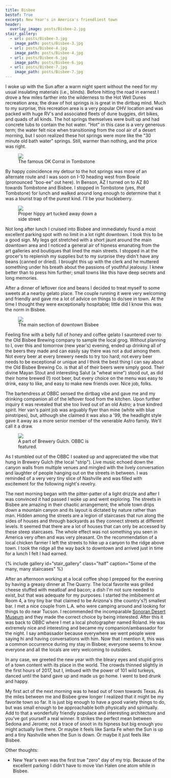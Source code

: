 ```yaml
---
title: Bisbee
bestof: True
excerpt: New Year's in America's friendliest town
header:
  overlay_image: posts/Bisbee-2.jpg
stair_gallery:
  - url: posts/Bisbee-3.jpg
    image_path: posts/Bisbee-3.jpg
  - url: posts/Bisbee-4.jpg
    image_path: posts/Bisbee-4.jpg
  - url: posts/Bisbee-6.jpg
    image_path: posts/Bisbee-6.jpg
  - url: posts/Bisbee-7.jpg
    image_path: posts/Bisbee-7.jpg
---
```


I woke up with the Sun after a warm night spent without the need for
my usual insulating materials (i.e., blinds). Before hitting the road
in earnest I drove a few miles farther into the wilderness to the Hot
Well Dunes recreation area; the draw of hot springs is is great in the
dirtbag mind. Much to my surprise, this recreation area is a very
popular OHV location and was packed with huge RV's and associated
fleets of dune buggies, dirt bikes, and quads of all kinds. The hot
springs themselves were built up and had concrete tubs to contain the
hot water. "Hot" in this case is a very generous term; the water felt
nice when transitioning from the cool air of a desert morning, but I
soon realized these hot springs were more like the "30 minute old bath
water" springs. Still, warmer than nothing, and the price was right.

<figure class="align-left" style="width:50%">
 <a href="{{ site.url }}{{ site.baseurl }}/images/posts/Bisbee-1.jpg">
 <img src="{{ site.url }}{{ site.baseurl }}/images/posts/Bisbee-1.jpg">
 </a>
 <figcaption>The famous OK Corral in Tombstone</figcaption>
</figure>

By happy coincidence my detour to the hot springs was more of an
alternate route and I was soon on I-10 heading west from Bowie
(pronounced "boo-ee" out here). In Benson, AZ I turned on to AZ 80
towards Tombstone and Bisbee. I stopped in Tombstone (yes, *that*
Tombstone) for lunch and walked around long enough to determine that
it was a tourist trap of the purest kind. I'll be your huckleberry.

<figure class="align-right" style="width:50%">
 <a href="{{ site.url }}{{ site.baseurl }}/images/posts/Bisbee-2.jpg">
 <img src="{{ site.url }}{{ site.baseurl }}/images/posts/Bisbee-2.jpg">
 </a>
 <figcaption>Proper hippy art tucked away down a side street</figcaption>
</figure>

Not long after lunch I cruised into Bisbee and immediately found a
most excellent parking spot with no limit in a lot right downtown. I
took this to be a good sign. My legs got stretched with a short jaunt
around the main downtown area and I noticed a general air of hipness
emanating from the art galleries and boutiques that lined the main
streets. I stopped in at the grocer's to replenish my supplies but to
my surprise they didn't have any beans (canned or dried). I brought
this up with the clerk and he muttered something under his breath
about the passions of youthful jealousy. I knew better than to press
him further; small towns like this have deep secrets and long
memories.

After a dinner of leftover rice and beans I decided to treat myself to
some sweets at a nearby gelato place. The couple running it were very
welcoming and friendly and gave me a lot of advice on things to do/see
in town. At the time I thought they were exceptionally hospitable;
little did I know this was the norm in Bisbee.

<figure class="align-center" style="width:100%">
 <a href="{{ site.url }}{{ site.baseurl }}/images/posts/Bisbee-5.jpg">
 <img src="{{ site.url }}{{ site.baseurl }}/images/posts/Bisbee-5.jpg">
 </a>
 <figcaption>The main section of downtown Bisbee</figcaption>
</figure>

Feeling fine with a belly full of honey and coffee gelato I sauntered
over to the Old Bisbee Brewing company to sample the local
grog. Without planning to I, over this and tomorrow (new year's)
evening, ended up drinking all of the beers they made and can easily
say there was not a dud among them. Not every beer at every brewery
needs to try too hard; not every beer needs to be exceptional or
unique and I think the best thing I can say about the Old Bisbee
Brewing Co. is that all of their beers were simply good. Their divine
Mayan Stout and interesting Salut (a "wheat wine") stood out, as did
their home brewed (!) root beer, but every choice on the menu was easy
to drink, easy to like, and easy to make new friends over. Nice job,
folks.

The bartendress at OBBC sensed the dirtbag vibe and gave me and my
drinking companion all of the leftover food from the kitchen. Upon
further inquiry it was revealed that she too lived out of an old
Astro; a true kindred spirit. Her van's paint job was arguably flyer
than mine (white with blue pinstripes), but, although she claimed it
was also a '99, the headlight style gave it away as a more senior
member of the venerable Astro family. We'll call it a draw.

<figure class="align-left" style="width:50%">
 <a href="{{ site.url }}{{ site.baseurl }}/images/posts/Bisbee-8.jpg">
 <img src="{{ site.url }}{{ site.baseurl }}/images/posts/Bisbee-8.jpg">
 </a>
 <figcaption>A part of Brewery Gulch. OBBC is featured.</figcaption>
</figure>

As I stumbled out of the OBBC I soaked up and appreciated the vibe
that hung in Brewery Gulch (the local "strip"). Live music echoed
down the canyon walls from multiple venues and mingled with the lively
conversation and laughter of people hanging out on the streets in
between. I was reminded of a very very tiny slice of Nashville and was
filled with excitement for the following night's revelry.

The next morning began with the pitter-patter of a light drizzle and
after I was convinced it had passed I woke up and went exploring. The
streets in Bisbee are amazing in their chaotic arrangement; the whole
town drips down a mountain canyon and its layout is dictated by nature
rather than man. Hidden among the streets are a legion of staircases
that run along the sides of houses and through backyards as they
connect streets at different levels. It seemed that there are a lot of
houses that can only be accessed by these steep staircases. The whole
effect was not something you seen in America very often and was very
pleasant. On the recommendation of a local chicken farmer I left the
streets to hike up a canyon to the ridge above town. I took the ridge
all the way back to downtown and arrived just in time for a lunch I
felt I had earned.

{% include gallery id="stair_gallery" class="half" caption="Some of the many, many staircases" %}

After an afternoon working at a local coffee shop I prepped for the
evening by having a greasy dinner at The Quarry. The local favorite
was grilled cheese stuffed with meatloaf and bacon; a dish I'm not
sure needed to exist, but that was adequate for my purposes. I started
the imbibement at Room 4, a tiny tiny bar that claimed to be Arizona's
(the country's?)  smallest bar. I met a nice couple from L.A. who were
camping around and looking for things to do near Tucson. I recommended
the incomparable [Sonoran Desert
Museum](https://www.desertmuseum.org/) and they made the correct
choice by being interested. After this it was back to OBBC where I met
a local photographer named Roland. He was extremely nice and
interesting and became my companion/ambassador for the night. I say
ambassador because everywhere we went people were saying hi and having
conversations with him. Now that I mention it, this was a common
occurrence during my stay in Bisbee; everyone seems to know everyone
and all the locals are very welcoming to outsiders.

In any case, we greeted the new year with the bleary eyes and stupid
grins of a town content with its place in the world. The crowds
thinned slightly in the first hours of 2017, but I, imbued with the
power of 101 wild turkeys, danced until the band gave up and made us
go home. I went to bed drunk and happy.

My first act of the next morning was to head out of town towards
Texas. As the miles between me and Bisbee grew longer I realized that
it might be my favorite town so far. It is just big enough to have a
good variety things to do, but was small enough to be approachable both
physically and spiritually. Add to that a wonderfully friendly
populace and interesting architecture and you've got yourself a real
winner. It strikes the perfect mean between Sedona and Jerome; not a
trace of snoot in its hipness but big enough you might actually live
there. Or maybe it feels like Santa Fe when the Sun is up and a tiny
Nashville when the Sun is down. Or maybe it just feels like Bisbee.

Other thoughts:

* New Year's even was the first true "zero" day of my trip. Because of
  the excellent parking I didn't have to move Van Halen one atom while
  in Bisbee.